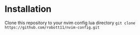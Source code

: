 # Installation

Clone this repository to your nvim config lua directory
```git clone https://github.com/robott11/nvim-config.git```
